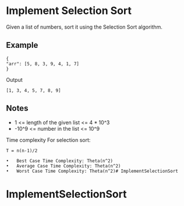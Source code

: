 # Implement Selection Sort
Given a list of numbers, sort it using the Selection Sort algorithm.

## Example

```commandline
{
"arr": [5, 8, 3, 9, 4, 1, 7]
}
```

Output
```commandline
[1, 3, 4, 5, 7, 8, 9]
```
## Notes
- 1 <= length of the given list <= 4 * 10^3
- -10^9 <= number in the list <= 10^9

Time complexity For selection sort:
```
T = n(n-1)/2
```

	•	Best Case Time Complexity: Theta(n^2)
	•	Average Case Time Complexity: Theta(n^2)
	•	Worst Case Time Complexity: Theta(n^2)# ImplementSelectionSort
# ImplementSelectionSort
